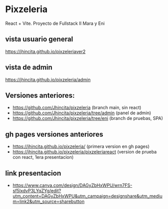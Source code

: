 # Pixzeleria

React + Vite. Proyecto de Fullstack II
Mara y Eni

## vista usuario general 
https://jhincita.github.io/pixzeleriaver2

## vista de admin
https://jhincita.github.io/pixzeleria/admin

## Versiones anteriores:
- https://github.com/Jhincita/pixzeleria (branch main, sin react)
- https://github.com/Jhincita/pixzeleria/tree/admin (panel de admin)
- https://github.com/Jhincita/pixzeleria/tree/eni (branch de pruebas, SPA)

## gh pages versiones anteriores
- https://jhincita.github.io/pixzeleria/ (primera version en gh pages)
- https://jhincita.github.io/pixzeleria/pixzeleriareact (version de prueba con react, 1era presentacion)

## link presentacion
- https://www.canva.com/design/DAGyZbHxWPU/wrn7FS-sf5lxdvP3LYqZYg/edit?utm_content=DAGyZbHxWPU&utm_campaign=designshare&utm_medium=link2&utm_source=sharebutton


